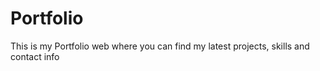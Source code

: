 # Portfolio
This is my Portfolio web where you can find my latest projects, skills and contact info
